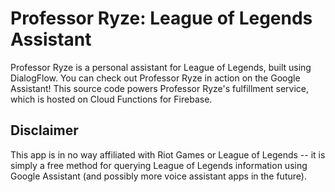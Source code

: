 # Professor Ryze: League of Legends Assistant
Professor Ryze is a personal assistant for League of Legends, built using DialogFlow. You can check out Professor Ryze in action on the Google Assistant! This source code powers Professor Ryze's fulfillment service, which is hosted on Cloud Functions for Firebase.

## Disclaimer
This app is in no way affiliated with Riot Games or League of Legends -- it is simply a free method for querying League of Legends information using Google Assistant (and possibly more voice assistant apps in the future).
